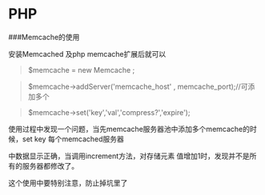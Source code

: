 # PHP

###Memcache的使用

安装Memcached 及php memcache扩展后就可以

>$memcache = new Memcache ;

>$memcache->addServer('memcache_host' , memcache_port);//可添加多个

>$memcache->set('key','val','compress?','expire');

使用过程中发现一个问题，当先memcache服务器池中添加多个memcache的时候，set key 每个memcached服务器

中数据显示正确，当调用increment方法，对存储元素 值增加1时，发现并不是所有的服务器都修改了。

这个使用中要特别注意，防止掉坑里了
